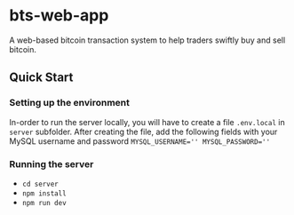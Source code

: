 # bts-web-app
A web-based bitcoin transaction system to help traders swiftly buy and sell bitcoin. 

## Quick Start

### Setting up the environment
In-order to run the server locally, you will have to create a file `.env.local` in `server` subfolder.
After creating the file, add the following fields with your MySQL username and password
`MYSQL_USERNAME=''
MYSQL_PASSWORD=''`
### Running the server
 - `cd server`
 - `npm install`
 - `npm run dev`
